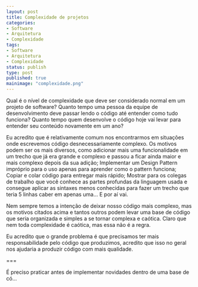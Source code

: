 ```yaml
---
layout: post
title: Complexidade de projetos
categories:
- Software
- Arquitetura
- Complexidade
tags:
- Software
- Arquitetura
- Complexidade
status: publish
type: post
published: true
mainimage: "complexidade.png"
---
```


Qual é o nível de complexidade que deve ser considerado normal em um projeto de
software? Quanto tempo uma pessoa da equipe de desenvolvimento deve passar lendo
o código até entender como tudo funciona? Quanto tempo quem desenvolve o código
hoje vai levar para entender seu conteúdo novamente em um ano?

Eu acredito que é relativamente comum nos encontrarmos em situações onde
escrevemos código desnecessariamente complexo. Os motivos podem ser os mais
diversos, como adicionar mais uma funcionalidade em um trecho que já era grande
e complexo e passou a ficar ainda maior e mais complexo depois da sua adição;
Implementar um Design Pattern impróprio para o uso apenas para aprender como o
pattern funciona; Copiar e colar código para entregar mais rápido; Mostrar para
os colegas de trabalho que você conhece as partes profundas da linguagem usada
e consegue aplicar as sintaxes menos conhecidas para fazer um trecho que teria
5 linhas caber em apenas uma... E por aí vai.

Nem sempre temos a intenção de deixar nosso código mais complexo, mas os motivos
citados acima e tantos outros podem levar uma base de código que seria organizada
e simples a se tornar complexa e caótica. Claro que nem toda complexidade é
caótica, mas essa não é a regra.

Eu acredito que o grande problema é que precisamos ter mais responsabilidade pelo
código que produzimos, acredito que isso no geral nos ajudaria a produzir código
com mais qualidade.

===

É preciso praticar antes de implementar novidades dentro de uma base de có...
